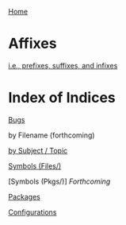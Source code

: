 [Home](https://github.com/dmparrishphd/Shapiro/blob/master/README.md)

Affixes
=======

[i.e., prefixes, suffixes, and infixes](https://github.com/dmparrishphd/Shapiro/blob/master/Files/7/4/0/glossaryAffixes.md)

Index of Indices
================

[Bugs](https://github.com/dmparrishphd/Shapiro/blob/master/Files/1/1/7/0/bugs.md)

by Filename (forthcoming)

[by Subject / Topic](https://github.com/dmparrishphd/Shapiro/blob/master/Files/3/5/0/indexSubj.md)

[Symbols (Files/)](../../../2/1/2/0/symbols.files.dat)

[Symbols (Pkgs/)] _Forthcoming_

[Packages](../../../1/5/2/0/package.index.md)

[Configurations](../../../1/5/4/0/configurations.md)
